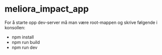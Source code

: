 # meliora_impact_app

For å starte opp dev-server må man være root-mappen og skrive følgende i konsollen:
   -  npm install
   -  npm run build
   -  npm run dev
